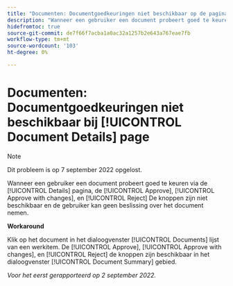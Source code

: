 ```yaml
---
title: "Documenten: Documentgoedkeuringen niet beschikbaar op de pagina Documentdetails"
description: "Wanneer een gebruiker een document probeert goed te keuren vanaf de pagina Details van het document, wordt [!UICONTROL Approve], [!UICONTROL Approve with changes], en [!UICONTROL Reject] knoppen zijn niet beschikbaar en de gebruiker kan geen beslissing over het document nemen."
hidefromtoc: true
source-git-commit: de7f66f7acba1a0ac32a1257b2e643a767eae7fb
workflow-type: tm+mt
source-wordcount: '103'
ht-degree: 0%

---
```



# Documenten: Documentgoedkeuringen niet beschikbaar bij [!UICONTROL Document Details] page

>[!NOTE]
>
>Dit probleem is op 7 september 2022 opgelost.

Wanneer een gebruiker een document probeert goed te keuren via de [!UICONTROL Details] pagina, de [!UICONTROL Approve], [!UICONTROL Approve with changes], en [!UICONTROL Reject] De knoppen zijn niet beschikbaar en de gebruiker kan geen beslissing over het document nemen.

**Workaround**

Klik op het document in het dialoogvenster [!UICONTROL Documents] lijst van een werkitem. De [!UICONTROL Approve], [!UICONTROL Approve with changes], en [!UICONTROL Reject] de knoppen zijn beschikbaar in het dialoogvenster [!UICONTROL Document Summary] gebied.

_Voor het eerst gerapporteerd op 2 september 2022._

